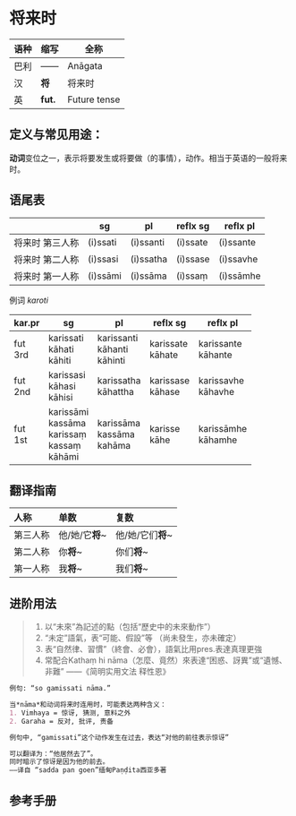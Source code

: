 # 将来时

|语种|缩写|全称|
|-|-|-|
|巴利|——|Anāgata|
|汉|**将**|将来时|
|英|**fut.**|Future tense|

## 定义与常见用途：

**动词**变位之一，表示将要发生或将要做（的事情），动作。相当于英语的一般将来时。


## 语尾表

||sg|pl|reflx sg|reflx pl|
| -- | -- | -- | -- | -- |
|将来时 第三人称|(i)ssati|(i)ssanti|(i)ssate|(i)ssante|
|将来时 第二人称|(i)ssasi|(i)ssatha|(i)ssase|(i)ssavhe|
|将来时 第一人称|(i)ssāmi|(i)ssāma|(i)ssaṃ|(i)ssāmhe|


例词 *karoti*

|kar.pr|sg|pl|reflx sg|reflx pl|
| -- | -- | -- | -- | -- |
|fut<br>3rd|karissati<br>kāhati<br>kāhiti|karissanti<br>kāhanti<br>kāhinti|karissate<br>kāhate|karissante<br>kāhante|
|fut<br>2nd|karissasi<br>kāhasi<br>kāhisi|karissatha<br>kāhattha|karissase<br>kāhase|karissavhe<br>kāhavhe|
|fut<br>1st|karissāmi<br>kassāma<br>karissaṃ<br>kassaṃ<br>kāhāmi|karissāma<br>kassāma<br>kahāma|karisse<br>kāhe|karissāmhe<br>kāhamhe|


## 翻译指南

| 人称 | 单数 | 复数 |
| :--- | :--- | :--- |
| 第三人称 | 他/她/它**将**~ | 他/她/它们**将**~ |
| 第二人称 | 你**将**~ | 你们**将**~ |
| 第一人称 | 我**将**~ | 我们**将**~ |

## 进阶用法

>1. 以“未來”為記述的點（包括“歷史中的未來動作”）
>2. “未定”語氣，表“可能、假設”等  （尚未發生，亦未確定）
>3. 表“自然律、習慣”（終會、必會），語氣比用pres.表達真理更強
>4. 常配合Kathaṃ hi nāma（怎麼、竟然）來表達“困惑、訝異”或“遺憾、非難”
>——《简明实用文法 释性恩》

```markdown
例句: “so gamissati nāma.”

当*nāma*和动词将来时连用时，可能表达两种含义：
1. Vimhaya = 惊讶, 猜测, 意料之外
2. Garaha = 反对, 批评, 责备

例句中, “gamissati”这个动作发生在过去，表达“对他的前往表示惊讶”

可以翻译为：“他居然去了”。
同时暗示了惊讶是因为他的前去。
——译自 “sadda pan goen”缅甸Paṇḍita西亚多著
```
## 参考手册

